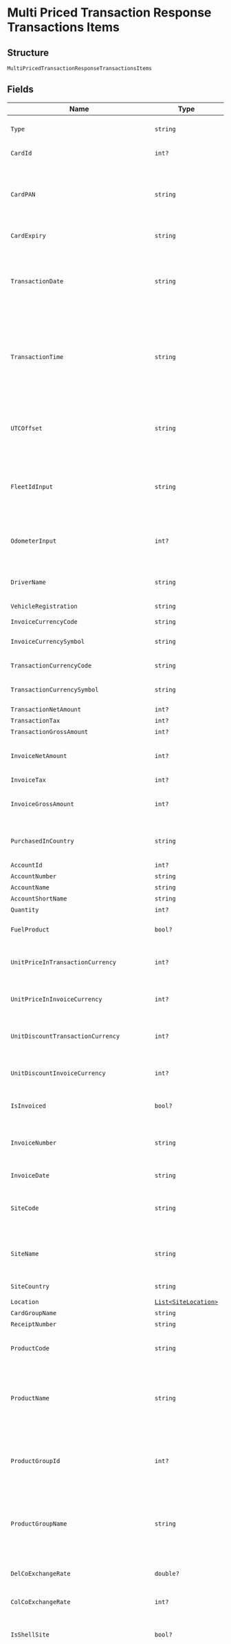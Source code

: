 
# Multi Priced Transaction Response Transactions Items

## Structure

`MultiPricedTransactionResponseTransactionsItems`

## Fields

| Name | Type | Tags | Description |
|  --- | --- | --- | --- |
| `Type` | `string` | Optional | TransactionType is the type of transaction.<br>Example: SalesItem /FeeItem |
| `CardId` | `int?` | Optional | Unique Card Id in GFN<br>Example: 275549 |
| `CardPAN` | `string` | Optional | Card PAN<br>Mask PAN if enabled at Microservices configuration (Mask all digits except the Last 6 digits of the PAN)<br>Example: 7002051006629890645 |
| `CardExpiry` | `string` | Optional | Card Expiry Date<br>Format: yyyyMMdd |
| `TransactionDate` | `string` | Optional | Local Transaction Date of where the transaction took place<br>Format: yyyyMMdd<br><br>Note: For a fee item, this parameter will be populated with fee date. |
| `TransactionTime` | `string` | Optional | Local Transaction Time of where the transaction took place<br>Format: HH:mm:ss (24 hours format)<br><br>Note: For a fee item, this parameter will be populated with fee date. |
| `UTCOffset` | `string` | Optional | UTC Offset extracted from Sales Date time.<br>Note: This may not be accurate for all TPN transactions<br>Format: +/-HH:mm:ss (24 hours format) |
| `FleetIdInput` | `string` | Optional | Fleet Id Input as entered by the drivers at the time of transaction<br>Example: XYZ1234<br>Note: - The value could be null/blank for fees item. |
| `OdometerInput` | `int?` | Optional | Odometer Input as entered by the drivers at the time of transaction<br>Example: 12345<br>Note: - The value could be null/blank for fees item. |
| `DriverName` | `string` | Optional | Driver Name embossed on the card<br>Example:  ANDREW GILBERRY |
| `VehicleRegistration` | `string` | Optional | Vehicle Registration Number embossed on the card |
| `InvoiceCurrencyCode` | `string` | Optional | ISO currency code |
| `InvoiceCurrencySymbol` | `string` | Optional | Currency symbol of the Invoice Currency Code<br>Example: £, $ |
| `TransactionCurrencyCode` | `string` | Optional | ISO currency code<br>Example: GBP |
| `TransactionCurrencySymbol` | `string` | Optional | Currency symbol of the Transaction Currency Code<br>Example: £, $ |
| `TransactionNetAmount` | `int?` | Optional | Net Amount |
| `TransactionTax` | `int?` | Optional | Tax Amount |
| `TransactionGrossAmount` | `int?` | Optional | Gross Amount |
| `InvoiceNetAmount` | `int?` | Optional | Invoiced Net Amount<br>Note: For a fee item, this parameter will be populated with fee InvoiceNetAmount. |
| `InvoiceTax` | `int?` | Optional | Invoiced Tax Amount |
| `InvoiceGrossAmount` | `int?` | Optional | Invoice Gross Amount<br>Note: For a fee item, this parameter will be populated with fee InvoiceGrossAmount. |
| `PurchasedInCountry` | `string` | Optional | Country of Purchase<br>Example: France, Germany<br>Note: - The value could be null/blank for fees item. |
| `AccountId` | `int?` | Optional | Account Id |
| `AccountNumber` | `string` | Optional | Account Number |
| `AccountName` | `string` | Optional | Account Name |
| `AccountShortName` | `string` | Optional | Account Short Name |
| `Quantity` | `int?` | Optional | Quantity/Volume |
| `FuelProduct` | `bool?` | Optional | True if the product on transaction is listed as a fuel product else return false |
| `UnitPriceInTransactionCurrency` | `int?` | Optional | Product Unit Price in transaction currency<br>Note: - The value could be null/blank for fees item |
| `UnitPriceInInvoiceCurrency` | `int?` | Optional | Product Unit Price in invoice currency<br>Note: - The value could be null/blank for fees item |
| `UnitDiscountTransactionCurrency` | `int?` | Optional | Unit Discount in transaction currency<br>Note: - The value could be null/blank for fees item |
| `UnitDiscountInvoiceCurrency` | `int?` | Optional | Unit Discount in invoice currency<br>Note: - The value could be null/blank for fees item. |
| `IsInvoiced` | `bool?` | Optional | True when the transaction is already invoice, else return False |
| `InvoiceNumber` | `string` | Optional | Invoice Number if invoiced<br>Example:<br>S04500493<br>S04478304<br>S04490319 |
| `InvoiceDate` | `string` | Optional | Invoice Date<br>Format: yyyyMMdd HH:mm:ss |
| `SiteCode` | `string` | Optional | Site Code<br>Example:<br>050001 -    CHARNOCK RICHARD NTHBOUND MWSA 0755 |
| `SiteName` | `string` | Optional | Site Name<br>Example:<br>050001 -    CHARNOCK RICHARD NTHBOUND MWSA 0755 |
| `SiteCountry` | `string` | Optional | Site Country<br>Example: France, Germany |
| `Location` | [`List<SiteLocation>`](../../doc/models/site-location.md) | Optional | - |
| `CardGroupName` | `string` | Optional | Card Group Name |
| `ReceiptNumber` | `string` | Optional | ReceiptNumber |
| `ProductCode` | `string` | Optional | Product Code<br>10    TMF Charges<br>11    Tunnel/Bridges<br>12    Motorway toll |
| `ProductName` | `string` | Optional | Product Name<br>Example:<br><br>Unleaded - High octane<br>Unleaded - Medium octane<br>Unleaded - Low octane<br>Unleaded Environmental |
| `ProductGroupId` | `int?` | Optional | Product Group Id<br>Example:<br>1    Parent Product Group<br>2    All Fuels<br>3    Motor gasoline<br>4    2 stroke<br>5    Autogas |
| `ProductGroupName` | `string` | Optional | Product Group Name<br>Example:<br>1    Parent Product Group<br>2    All Fuels<br>3    Motor gasoline<br>4    2 stroke<br>5    Autogas |
| `DelCoExchangeRate` | `double?` | Optional | DelCo Exchange Rate (Site exchange rate)<br>Note: - The value could be null/blank for fees item. |
| `ColCoExchangeRate` | `int?` | Optional | ColCo Exchange Rate (Customer exchange rate) |
| `IsShellSite` | `bool?` | Optional | True when transaction occurred at a Shell site else return False<br>Note: - The value could be null/blank for fees item. |
| `Network` | `string` | Optional | Network  (Shell PH, ESSO, etc.,)<br>100013    STEINDORFER<br>100015    S.A. BELGIAN SHELL N.V.<br>100016    ESSO BE<br>Note: - The value could be null/blank for fees item. |
| `SiteGroupId` | `int?` | Optional | Site Group Id<br>Example: 202<br>Note: - The value could be null/blank for fees item. |
| `SiteGroupName` | `string` | Optional | Site GroupName<br>Example: CZ 9100 ECONOMY NETWORK<br>Note: - The value could be null/blank for fees item. |
| `PostingDate` | `string` | Optional | Transaction Posting Date<br>Format: yyyyMMdd HHmmss |
| `IssuerCode` | `string` | Optional | First digits of the Card PAN<br>7002 = Fleet |
| `PurchasedInCountryCode` | `string` | Optional | ISO code of the country where the transaction took place<br>Example: “NL”<br>Note: - The value could be null/blank for fees item. |
| `CustomerCountryCode` | `string` | Optional | ISO code of the Customer Country<br>Example: NL |
| `CustomerCountry` | `string` | Optional | Name of the Customer Country<br>Example: Netherlands |
| `ReleaseCode` | `string` | Optional | Release code, 7th Digit of the Card PAN<br>Example: 8 for 7021882 |
| `CardGroupId` | `string` | Optional | Card group ID |
| `CardSequenceNumber` | `string` | Optional | 3 digits, Card sequence number and Check digit (Digit 16,17 and 18 on the card pan) |
| `CheckDigit` | `string` | Optional | Check digit, Last number of the card pan |
| `FleetIDDescription` | `string` | Optional | FleetId/CRN description in Card Platform configured at the account level |
| `VATRate` | `double?` | Optional | VAT Percentage<br>0.20 for 20%<br>Note: This parameter will be populated in the response for both SalesItem and FeeItem |
| `VATCategory` | `string` | Optional | VAT Category Id-Description<br>1-Zero Rated |
| `VATCountry` | `string` | Optional | VAT Country<br>Example: Netherlands |
| `EffectiveDiscountInTrxCurrency` | `double?` | Optional | Effective Discount (excluding VAT, in transaction currency) 4 digits<br>Example: 0.0000 |
| `TransactionType` | `string` | Optional | Transaction Type<br>Example: Purchase when Card is Present else Blank<br>Note: - The value could be null/blank for fees item. |
| `PINIndicator` | `string` | Optional | Pin Indicator (Indicates whether PIN used or not used at the time of transaction)<br>Example: “PIN Used'” or “No PIN” or “Unknown”<br>Note: - The value could be null/blank for fees item |
| `VATApplicable` | `string` | Optional | Is VAT Applicable for this transaction<br>Example: “Y” or “N” |
| `NetInvoiceIndicator` | `string` | Optional | Net Invoice Indicator, Will the customer receive an invoice without VAT?<br>Example: “Y” or “N”<br>Note: - The value could be null/blank for fees item. |
| `CustomerCurrencyCode` | `string` | Optional | Customer currency code<br>Example: GBP |
| `CustomerCurrencySymbol` | `string` | Optional | Customer currency Symbol |
| `EffectiveUnitDiscountInCustomerCurrency` | `int?` | Optional | Effective Unit Discount (excluding VAT in Customer currency)<br>Note: - The value could be null/blank for fees item. |
| `EffectiveDiscountInCustomerCurrency` | `int?` | Optional | Effective Discount (excluding VAT in Customer currency)<br>Note: - The value could be null/blank for fees item. |
| `VATonNetAmountInCustomerCurrency` | `int?` | Optional | VAT on Net Amount (in Customer currency) |
| `DiscountType` | `string` | Optional | Discount Type<br>Example: 1-None<br>2-Pence per unit |
| `TransactionStatus` | `string` | Optional | Transaction status "U" or "I"<br>“U” stands for Uninvoiced<br>“I” stands for Invoiced |
| `SalesItemId` | `int?` | Optional | Unique Sales Item Identifier<br>Example: 18315958002<br>Note: For a fee item, this parameter will be populated with SalesItemId. |
| `PayerGroup` | `string` | Optional | Payer Group applicable for the Large Customer NL+8 digit code |
| `PayerGroupName` | `string` | Optional | Payer Group Name |
| `RefundFlag` | `string` | Optional | Refund Flag “N” for Not Refunded and “Y” for Refunded.<br>Note: - The value could be null/blank for fees item. |
| `OriginalSalesItemId` | `string` | Optional | Shows Sales Item Id of the original item that was refunded |
| `DelcoName` | `string` | Optional | Delco Name<br>Example: SHELL NEDERLAND VERKOOPMAATSCHAPPIJ BV |
| `DelcoCode` | `string` | Optional | Delco Code<br>014, 018, etc., |
| `PayerNumber` | `string` | Optional | Payer number (Country code+8 digits)<br>Example: NL10042616 |
| `PayerName` | `string` | Optional | Payer name<br>Example: V.M. LE COMTE |
| `CardExpiryPeriod` | `string` | Optional | Year/Month of the Card Expiry captured on the transaction<br>Example: 1901 |
| `AuthorisationCode` | `string` | Optional | Authorisation code of the transaction<br>Example: 011256<br>Note: - The value could be null/blank for fees item. |
| `TransactionId` | `string` | Optional | Unique id of the transaction that may include one or more salesitems<br>Example: io9KVXk1UkW57XWKyeaHHg<br>Note: - The value could be null/blank for fees item. |
| `TransactionLine` | `string` | Optional | Transaction line item number<br>Example: 1<br>Note: - The value could be null/blank for fees item. |
| `AllowClearing` | `string` | Optional | Is the Sales Item allowed for clearing? i.e. not written off<br>Example: “Y” or “N”<br>Note: - The value could be null/blank for fees item. |
| `CRMNumber` | `string` | Optional | CRM Case number if the sales item is in dispute.<br>Note: - The value could be null/blank for fees item. |
| `DisputeStatus` | `string` | Optional | Sales Item Dispute Status if disputed<br>0    No Dispute<br>1    In Dispute<br>2    Re-Instated<br>3    Adjusted<br>4    Written Off by Colco<br>5    Written Off by Delco<br>6    Charged Back to Site |
| `RebateRate` | `double?` | Optional | Unit discount in customer currency.<br>Example: 28.279000 |
| `DelCoToColCoExchangeRate` | `int?` | Optional | Exchange rate from transaction currency to customer currency.<br>Example: 1 |
| `NetEuroAmount` | `double?` | Optional | Net euro amount.<br>Example: 37.93<br>Note: - The value could be null/blank for fees item. |
| `EuroRebateAmount` | `int?` | Optional | Euro rebate amount.<br>Example: 0<br>Note: - The value could be null/blank for fees item. |
| `EuroVATAmount` | `double?` | Optional | Euro VAT amount.<br>Example: 7.96<br>Note: - The value could be null/blank for fees item. |
| `ParentCustomerNumber` | `string` | Optional | Parent customer number |
| `ParentCustomerName` | `string` | Optional | Parent customer name. |
| `ParentCustomerId` | `int?` | Optional | Parent customer id. |
| `IncomingSiteNumber` | `string` | Optional | Incoming Site Number<br>Example: 100021<br>Note: - The value could be null/blank for fees item. |
| `IncomingSiteDescription` | `string` | Optional | Incoming Site Description<br>Example: HN3 INTI_02-82.02<br>Note: - The value could be null/blank for fees item. |
| `IncomingCurrencyCode` | `string` | Optional | Incoming Currency Code<br>Example: GBP<br>Note: - The value could be null/blank for fees item. |
| `IncomingProductCode` | `string` | Optional | Incoming Product Code<br>Example: 30 |
| `CreditDebitCode` | `string` | Optional | Credit Debit Code<br>Example: “D” or “C”<br>The value could be null/blank for fees item. |
| `CorrectionFlag` | `string` | Optional | Correction Flag<br>Example: “Y” or “N”<br>Note: - The value could be null/blank for fees item. |
| `Additional1` | `string` | Optional | Additional details |
| `Additional2` | `string` | Optional | Additional details |
| `Additional3` | `string` | Optional | Additional details |
| `Additional4` | `string` | Optional | Additional details |
| `RebateonNetAmountInCustomerCurrency` | `double?` | Optional | Rebate on Net Amount in Customer Currency<br>Example: -0.735000000000<br>Note: - The value could be null/blank for fees item. |
| `RebateonNetAmountInTransactionCurrency` | `double?` | Optional | Rebate on Net Amount in Transaction Currency<br>Example: -0.735000000000<br>Note: - The value could be null/blank for fees item. |
| `NetworkCode` | `string` | Optional | Network Code<br>Example: AVEE PTUAZONW CUBFAO COSFS<br>Note: - The value could be null/blank for fees item. |
| `TrnIdentifier` | `string` | Optional | Transaction Identifier |
| `CardType` | `string` | Optional | Card Type |
| `DelcoListPriceUnitNet` | `double?` | Optional | Delco List Price Unit Net<br>Example: 30.500000<br>Note: - The value could be null/blank for fees item |
| `DelcoRetailPriceUnitNet` | `double?` | Optional | Retail Net Price (or pump net price) per Unit in transaction currency<br>Example: 1.921000<br>Note: - The value could be null/blank for fees item |
| `DelcoRetailPriceUnitGross` | `double?` | Optional | Retail gross price (or pump gross price) per unit in transaction currency<br>Note: - The value could be null/blank for fees item |
| `DelcoRetailValueTotalNet` | `double?` | Optional | Retail net price (or net pump price) in transaction currency<br>Note: - The value could be null/blank for fees item |
| `DelcoRetailValueTotalGross` | `double?` | Optional | Retail gross price (or gross pump price) in transaction currency<br>Note: - The value could be null/blank for fees item |
| `CustomerRetailPriceUnitGross` | `double?` | Optional | Retail gross price (or pump gross price) per unit in customer currency<br>Note: - The value could be null/blank for fees item |
| `CustomerRetailValueTotalGross` | `double?` | Optional | Retail gross price (or gross pump price) in customer currency<br>Note: - The value could be null/blank for fees item |
| `CustomerRetailValueTotalNet` | `double?` | Optional | Retail net price (or net pump price) in customer currency<br>Note: - The value could be null/blank for fees item |
| `TransactionTypeDescription` | `string` | Optional | Transaction Type Description<br>Note: - The value could be null/blank for fees item |

## Example (as JSON)

```json
{
  "Type": "Type8",
  "CardId": 146,
  "CardPAN": "CardPAN2",
  "CardExpiry": "CardExpiry6",
  "TransactionDate": "TransactionDate6"
}
```

